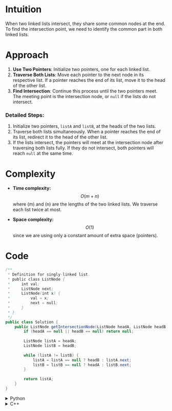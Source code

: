 
# Intuition
When two linked lists intersect, they share some common nodes at the end. To find the intersection point, we need to identify the common part in both linked lists.

# Approach
1. **Use Two Pointers**: Initialize two pointers, one for each linked list.
2. **Traverse Both Lists**: Move each pointer to the next node in its respective list. If a pointer reaches the end of its list, move it to the head of the other list.
3. **Find Intersection**: Continue this process until the two pointers meet. The meeting point is the intersection node, or `null` if the lists do not intersect.

### Detailed Steps:
1. Initialize two pointers, `listA` and `listB`, at the heads of the two lists.
2. Traverse both lists simultaneously. When a pointer reaches the end of its list, redirect it to the head of the other list.
3. If the lists intersect, the pointers will meet at the intersection node after traversing both lists fully. If they do not intersect, both pointers will reach `null` at the same time.

# Complexity
- **Time complexity:**  
    $$O(m + n)$$ where \(m\) and \(n\) are the lengths of the two linked lists. We traverse each list twice at most.

- **Space complexity:**  
    $$O(1)$$ since we are using only a constant amount of extra space (pointers).

# Code

```java
/**
 * Definition for singly-linked list.
 * public class ListNode {
 *     int val;
 *     ListNode next;
 *     ListNode(int x) {
 *         val = x;
 *         next = null;
 *     }
 * }
 */
public class Solution {
    public ListNode getIntersectionNode(ListNode headA, ListNode headB) {
        if (headA == null || headB == null) return null;
        
        ListNode listA = headA;
        ListNode listB = headB;
        
        while (listA != listB) {
            listA = listA == null ? headB : listA.next;
            listB = listB == null ? headA : listB.next;
        }
        
        return listA;
    }
}
```

<details>
<summary>Python</summary>

```python
# Definition for singly-linked list.
class ListNode:
    def __init__(self, x):
        self.val = x
        self.next = None

class Solution:
    def getIntersectionNode(self, headA: ListNode, headB: ListNode) -> ListNode:
        if not headA or not headB:
            return None
        
        listA, listB = headA, headB
        
        while listA != listB:
            listA = headB if listA is None else listA.next
            listB = headA if listB is None else listB.next
            
        return listA
```
</details>

<details>
<summary>C++</summary>

```cpp
/**
 * Definition for singly-linked list.
 * struct ListNode {
 *     int val;
 *     ListNode *next;
 *     ListNode(int x) : val(x), next(NULL) {}
 * };
 */
class Solution {
public:
    ListNode *getIntersectionNode(ListNode *headA, ListNode *headB) {
        if (headA == nullptr || headB == nullptr) return nullptr;
        
        ListNode* listA = headA;
        ListNode* listB = headB;
        
        while (listA != listB) {
            listA = listA == nullptr ? headB : listA->next;
            listB = listB == nullptr ? headA : listB->next;
        }
        
        return listA;
    }
};
```
</details>
